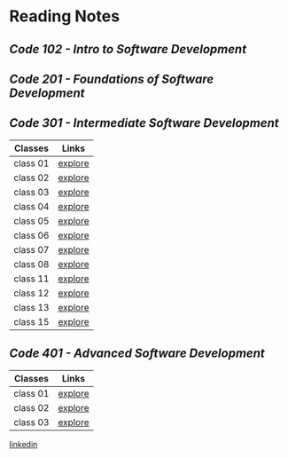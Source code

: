 # **Reading Notes**
## *Code 102 - Intro to Software Development*
## *Code 201 - Foundations of Software Development*
## *Code 301 - Intermediate Software Development*

| Classes | Links|
| --- | ----------- |
| class 01| [explore](https://github.com/alaa-adoos/reading-notes/blob/main/code%20301/class%2001.md)|
| class 02 |[explore](https://github.com/alaa-adoos/reading-notes/blob/main/code%20301/class%2002.md) |
| class 03| [explore](https://github.com/alaa-adoos/reading-notes/blob/main/code%20301/class03.md) |
| class 04 | [explore](https://github.com/alaa-adoos/reading-notes/blob/main/code%20301/class%2004.md) |
| class 05| [explore](https://github.com/alaa-adoos/reading-notes/blob/main/code%20301/class05.md) |
| class 06 | [explore](https://github.com/alaa-adoos/reading-notes/blob/main/code%20301/class%2006.md) |
| class 07| [explore](https://github.com/alaa-adoos/reading-notes/blob/main/code%20301/class%2007.md) |
| class 08 | [explore](https://github.com/alaa-adoos/reading-notes/blob/main/code%20301/class%2008.md) |
| class 11| [explore](https://github.com/alaa-adoos/reading-notes/blob/main/code%20301/class%2011.md) |
| class 12| [explore](https://github.com/alaa-adoos/reading-notes/blob/main/code%20301/class%2012.md) |
| class 13| [explore](https://github.com/alaa-adoos/reading-notes/blob/main/code%20301/class%2013.md) |
| class 15 | [explore](https://github.com/alaa-adoos/reading-notes/blob/main/code%20301/class%2015.md)|


## *Code 401 - Advanced Software Development*

| Classes| Links |
| --- | ----------- |
| class 01 |[explore](./code401/class01.md) |
| class 02 |[explore](./code401/class02.md) |
| class 03 |[explore](./code401/class03.md) |


[linkedin](https://www.linkedin.com/in/alaa-abu-al-adoos-047428237/)
